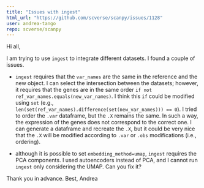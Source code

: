 ```yaml
---
title: "Issues with ingest"
html_url: "https://github.com/scverse/scanpy/issues/1128"
user: andrea-tango
repo: scverse/scanpy
---
```


Hi all,

I am trying to use `ingest` to integrate different datasets.
I found a couple of issues.

- `ingest` requires that the `var_names` are the same in the reference and the new object. I can select the intersection between the datasets; however, it requires that the genes are in the same order `if not ref_var_names.equals(new_var_names)`. I think this `if` could be modified using `set` (e.g., `len(set(ref_var_names).difference(set(new_var_names))) == 0`). I tried to order the `.var` dataframe, but the `.X` remains the same. In such a way, the expression of the genes does not correspond to the correct one. I can generate a dataframe and recreate the `.X`, but it could be very nice that the `.X` will be modified according to `.var` or `.obs` modifications (i.e., ordering). 

- although it is possible to set `embedding_method=umap`, `ingest` requires the PCA components. I used autoencoders instead of PCA, and I cannot run `ingest` only considering the UMAP. Can you fix it? 

Thank you in advance.
Best,
Andrea